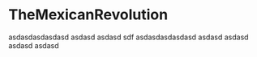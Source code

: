 ﻿# TheMexicanRevolution
asdasdasdasdasd
asdasd
asdasd
sdf
asdasdasdasdasd
asdasd
asdasd
asdasd
asdasd
